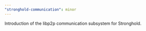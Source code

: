 ```yaml
---
"stronghold-communication": minor
---
```

Introduction of the libp2p communication subsystem for Stronghold.
